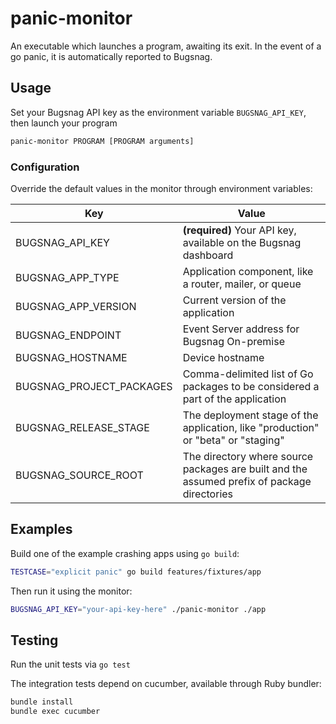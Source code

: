 # panic-monitor

An executable which launches a program, awaiting its exit. In the event of
a go panic, it is automatically reported to Bugsnag.

## Usage

Set your Bugsnag API key as the environment variable `BUGSNAG_API_KEY`, then
launch your program

```sh
panic-monitor PROGRAM [PROGRAM arguments]
```

### Configuration

Override the default values in the monitor through environment variables:

| Key                        | Value |
|----------------------------|-------|
| BUGSNAG\_API\_KEY          | **(required)** Your API key, available on the Bugsnag dashboard |
| BUGSNAG\_APP\_TYPE         | Application component, like a router, mailer, or queue|
| BUGSNAG\_APP\_VERSION      | Current version of the application |
| BUGSNAG\_ENDPOINT          | Event Server address for Bugsnag On-premise |
| BUGSNAG\_HOSTNAME          | Device hostname |
| BUGSNAG\_PROJECT\_PACKAGES | Comma-delimited list of Go packages to be considered a part of the application |
| BUGSNAG\_RELEASE\_STAGE    | The deployment stage of the application, like "production" or "beta" or "staging" |
| BUGSNAG\_SOURCE\_ROOT      | The directory where source packages are built and the assumed prefix of package directories |

## Examples

Build one of the example crashing apps using `go build`:

```sh
TESTCASE="explicit panic" go build features/fixtures/app
```

Then run it using the monitor:

```sh
BUGSNAG_API_KEY="your-api-key-here" ./panic-monitor ./app
```

## Testing

Run the unit tests via `go test`

The integration tests depend on cucumber, available through Ruby bundler:

```sh
bundle install
bundle exec cucumber
```
